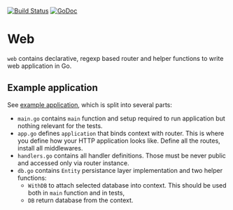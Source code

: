 [![Build Status](https://travis-ci.org/husio/web.svg?branch=master)](https://travis-ci.org/husio/web)
[![GoDoc](https://godoc.org/github.com/husio/web?status.png)](https://godoc.org/github.com/husio/web)


# Web

`web` contains declarative, regexp based router and helper functions to write
web application in Go.


## Example application

See [example application](https://github.com/husio/web/tree/master/example),
which is split into several parts:

* `main.go` contains `main` function and setup required to run application but
   nothing relevant for the tests.
* `app.go` defines `application` that binds context with router. This is where
   you define how your HTTP application looks like. Define all the routes,
   install all middlewares.
* `handlers.go` contains all handler definitions. Those must be never public
   and accessed only via router instance.
* `db.go` contains `Entity` persistance layer implementation and two helper
   functions:
  * `WithDB` to attach selected database into context. This should be used both
     in `main` function and in tests,
  * `DB` return database from the context.
